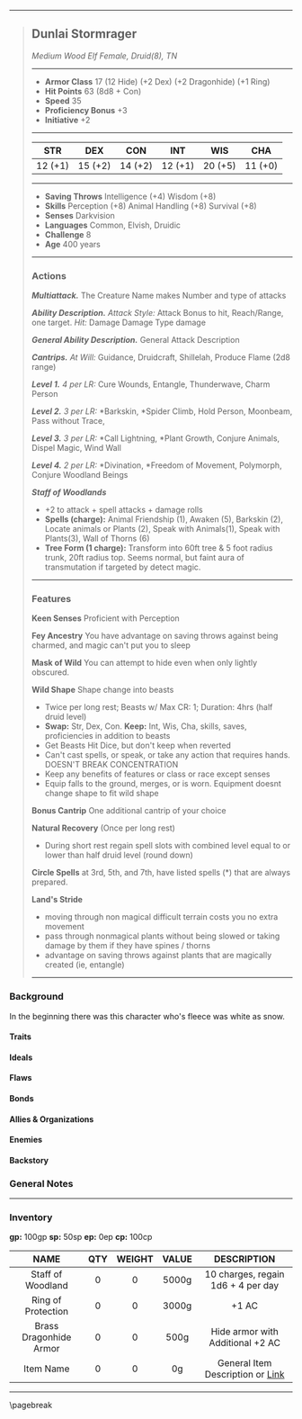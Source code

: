 ___
> ## Dunlai Stormrager
>*Medium Wood Elf Female, Druid(8), TN*
> ___
> - **Armor Class** 17 (12 Hide) (+2 Dex) (+2 Dragonhide) (+1 Ring)
> - **Hit Points** 63 (8d8 + Con)
> - **Speed** 35
> - **Proficiency Bonus** +3
> - **Initiative** +2
>___
>|STR|DEX|CON|INT|WIS|CHA|
>|:---:|:---:|:---:|:---:|:---:|:---:|
>|12 (+1)|15 (+2)|14 (+2)|12 (+1)|20 (+5)|11 (+0)|
>___
> - **Saving Throws** Intelligence (+4) Wisdom (+8)
> - **Skills** Perception (+8) Animal Handling (+8) Survival (+8)
> - **Senses** Darkvision
> - **Languages** Common, Elvish, Druidic
> - **Challenge** 8
> - **Age** 400 years
> ___
>
> ### Actions
> ***Multiattack.*** The Creature Name makes Number and type of attacks
>
> ***Ability Description.*** *Attack Style:* Attack Bonus to hit, Reach/Range, one target. 
> *Hit:* Damage Damage Type damage
>
> ***General Ability Description.*** General Attack Description
>
> ***Cantrips.*** *At Will:* Guidance, Druidcraft, Shillelah, Produce Flame (2d8 range)
>
> ***Level 1.*** *4 per LR:* Cure Wounds, Entangle, Thunderwave, Charm Person
>
> ***Level 2.*** *3 per LR:* *Barkskin, *Spider Climb, Hold Person, Moonbeam, Pass without Trace, 
>
> ***Level 3.*** *3 per LR:* *Call Lightning, *Plant Growth, Conjure Animals, Dispel Magic, Wind Wall
>
> ***Level 4.*** *2 per LR:* *Divination, *Freedom of Movement, Polymorph, Conjure Woodland Beings
>
> ***Staff of Woodlands***
>   - +2 to attack + spell attacks + damage rolls
>   - **Spells (charge):** Animal Friendship (1), Awaken (5), Barkskin (2), Locate animals or Plants (2),
>   Speak with Animals(1), Speak with Plants(3), Wall of Thorns (6)
>   - **Tree Form (1 charge):** Transform into 60ft tree & 5 foot radius trunk, 20ft radius top. Seems normal,
>   but faint aura of transmutation if targeted by detect magic.
>
> ___
>
> ### Features
> **Keen Senses** Proficient with Perception
>
> **Fey Ancestry** You have advantage on saving throws against being charmed, and magic can't put you to sleep
>
> **Mask of Wild** You can attempt to hide even when only lightly obscured.
>
> **Wild Shape** Shape change into beasts
>   - Twice per long rest; Beasts w/ Max CR: 1; Duration: 4hrs (half druid level)
>   - **Swap:** Str, Dex, Con. **Keep:** Int, Wis, Cha, skills, saves, proficiencies in addition to beasts
>   - Get Beasts Hit Dice, but don't keep when reverted
>   - Can't cast spells, or speak, or take any action that requires hands. DOESN'T BREAK CONCENTRATION
>   - Keep any benefits of features or class or race except senses
>   - Equip falls to the ground, merges, or is worn. Equipment doesnt change shape to fit wild shape
>
> **Bonus Cantrip** One additional cantrip of your choice
>
> **Natural Recovery** (Once per long rest)
>   - During short rest regain spell slots with combined level equal to or lower than half druid level 
>   (round down)
>
> **Circle Spells** at 3rd, 5th, and 7th, have listed spells (*) that are always prepared.
> 
> **Land's Stride** 
>   - moving through non magical difficult terrain costs you no extra movement
>   - pass through nonmagical plants without being slowed or taking damage by them if they have spines / thorns
>   - advantage on saving throws against plants that are magically created (ie, entangle)
> ___

### Background
In the beginning there was this character who's fleece was white as snow.
#### Traits

#### Ideals

#### Flaws

#### Bonds

#### Allies & Organizations

#### Enemies

#### Backstory

### General Notes
___
### Inventory
**gp:** 100gp **sp:** 50sp **ep:** 0ep **cp:** 100cp

|NAME|QTY|WEIGHT|VALUE|DESCRIPTION|
|:---:|:---:|:---:|:---:|:---:|
| Staff of Woodland | 0 | 0 | 5000g | 10 charges, regain 1d6 + 4 per day |
| Ring of Protection | 0 | 0 | 3000g | +1 AC |
| Brass Dragonhide Armor | 0 | 0 | 500g | Hide armor with Additional +2 AC |
| Item Name | 0 | 0 | 0g | General Item Description or [Link](../items/aa_item_template.md) |

___

\pagebreak